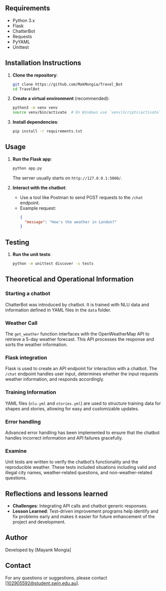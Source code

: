 
## Requirements
- Python 3.x
- Flask
- ChatterBot
- Requests
- PyYAML
- Unittest

## Installation Instructions
1. **Clone the repository**:
    ```bash
    git clone https://github.com/MakMongia/Travel_Bot
    cd TravelBot
    ```

2. **Create a virtual environment** (recommended):
    ```bash
    python3 -m venv venv
    source venv/bin/activate  # On Windows use `venv\Scripts\activate`
    ```

3. **Install dependencies**:
    ```bash
    pip install -r requirements.txt
    ```

## Usage
1. **Run the Flask app**:
    ```bash
    python app.py
    ```
    The server usually starts on `http://127.0.0.1:5000/`.

2. **Interact with the chatbot**:
    - Use a tool like Postman to send POST requests to the `/chat` endpoint.
    - Example request:
        ```json
        {
          "message": "How's the weather in London?"
        }
        ```

## Testing
1. **Run the unit tests**:
    ```bash
    python -m unittest discover -s tests
    ```

## Theoretical and Operational Information
### Starting a chatbot
ChatterBot was introduced by chatbot. It is trained with NLU data and information defined in YAML files in the `data` folder.

### Weather Call
The `get_weather` function interfaces with the OpenWeatherMap API to retrieve a 5-day weather forecast. This API processes the response and sorts the weather information.

### Flask integration
Flask is used to create an API endpoint for interaction with a chatbot. The `/chat` endpoint handles user input, determines whether the input requests weather information, and responds accordingly.

### Training Information
YAML files (`nlu.yml` and `stories.yml`) are used to structure training data for shapes and stories, allowing for easy and customizable updates.

### Error handling
Advanced error handling has been implemented to ensure that the chatbot handles incorrect information and API failures gracefully.

### Examine
Unit tests are written to verify the chatbot’s functionality and the reproducible weather. These tests included situations including valid and illegal city names, weather-related questions, and non-weather-related questions.

## Reflections and lessons learned
- **Challenges**: Integrating API calls and chatbot generic responses.
- **Lesson Learned**: Test-driven improvement programs help identify and fix problems early and makes it easier for future enhancement of the project and development.

## Author
Developed by [Mayank Mongia]

## Contact
For any questions or suggestions, please contact [102905592@student.swin.edu.au].
